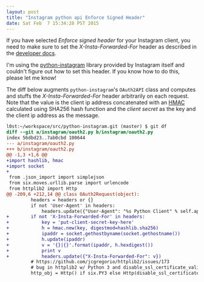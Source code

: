 ```yaml
---
layout: post
title: "Instagram python api Enforce Signed Header"
date: Sat Feb  7 15:34:28 PST 2015
---
```


If you have selected _Enforce signed header_ for your Instagram client, you
need to make sure to set the _X-Insta-Forwarded-For_ header as described
in the [developer docs](http://instagram.com/developer/restrict-api-requests/).

I'm using the [python-instagram](https://github.com/Instagram/python-instagram)
library provided by Instagram itself and couldn't figure out how to
set this header. If you know how to do this, please let me know!

The diff below augments `python-instagram`'s `OAuth2API` class and computes and
stuffs the _X-Insta-Forwarded-For_ header arbitrarily on each request. Note that
the value is the client ip address concatenated with an [HMAC](http://en.wikipedia.org/wiki/Hash-based_message_authentication_code)
calculated using SHA256 hash function and the _client secret_ as the key and the
client ip address as the message.


```diff
l0st:~/workspace/src/python-instagram.git (master) $ git df
diff --git a/instagram/oauth2.py b/instagram/oauth2.py
index 56dbd23..7ab0cbd 100644
--- a/instagram/oauth2.py
+++ b/instagram/oauth2.py
@@ -1,3 +1,6 @@
+import hashlib, hmac
+import socket
+
 from .json_import import simplejson
 from six.moves.urllib.parse import urlencode
 from httplib2 import Http
@@ -209,6 +212,14 @@ class OAuth2Request(object):
         headers = headers or {}
         if not 'User-Agent' in headers:
             headers.update({"User-Agent": "%s Python Client" % self.api.api_name})
+        if not 'X-Insta-Forwarded-For' in headers:
+            key = 'put-client-secret-key-here'
+            h = hmac.new(key, digestmod=hashlib.sha256)
+            ipaddr = socket.gethostbyname(socket.gethostname())
+            h.update(ipaddr)
+            v = '{}|{}'.format(ipaddr, h.hexdigest())
+            print v
+            headers.update({"X-Insta-Forwarded-For": v})
         # https://github.com/jcgregorio/httplib2/issues/173
         # bug in httplib2 w/ Python 3 and disable_ssl_certificate_validation=True
         http_obj = Http() if six.PY3 else Http(disable_ssl_certificate_validation=True)
```
